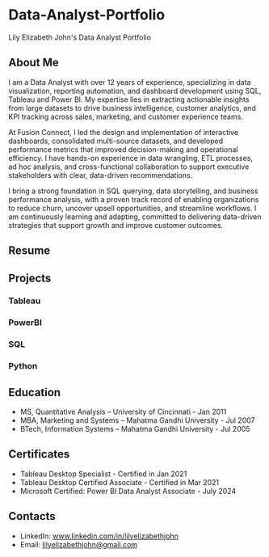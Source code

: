 # Data-Analyst-Portfolio
Lily Elizabeth John's Data Analyst Portfolio

## About Me

I am a Data Analyst with over 12 years of experience, specializing in data visualization, reporting automation, and dashboard development using SQL, Tableau and Power BI. My expertise lies in extracting actionable insights from large datasets to drive business intelligence, customer analytics, and KPI tracking across sales, marketing, and customer experience teams.

At Fusion Connect, I led the design and implementation of interactive dashboards, consolidated multi-source datasets, and developed performance metrics that improved decision-making and operational efficiency. I have hands-on experience in data wrangling, ETL processes, ad hoc analysis, and cross-functional collaboration to support executive stakeholders with clear, data-driven recommendations.

I bring a strong foundation in SQL querying, data storytelling, and business performance analysis, with a proven track record of enabling organizations to reduce churn, uncover upsell opportunities, and streamline workflows. I am continuously learning and adapting, committed to delivering data-driven strategies that support growth and improve customer outcomes.

## Resume

## Projects
### Tableau
### PowerBI
### SQL
### Python

## Education

- MS, Quantitative Analysis – University of Cincinnati - Jan 2011
- MBA, Marketing and Systems – Mahatma Gandhi University - Jul 2007
- BTech, Information Systems – Mahatma Gandhi University - Jul 2005

## Certificates
- Tableau Desktop Specialist - Certified in Jan 2021
- Tableau Desktop Certified Associate - Certified in Mar 2021
- Microsoft Certified: Power BI Data Analyst Associate - July 2024

## Contacts
- LinkedIn: www.linkedin.com/in/lilyelizabethjohn
- Email: lilyelizabethjohn@gmail.com
